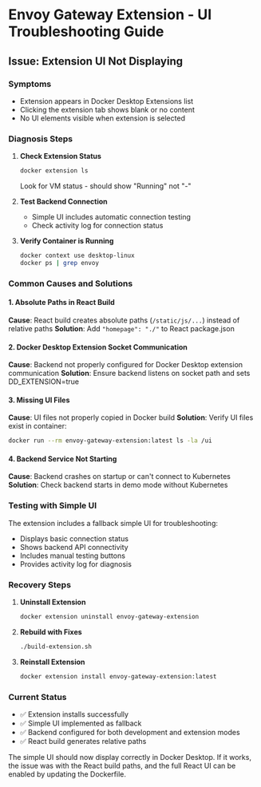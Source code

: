 # Envoy Gateway Extension - UI Troubleshooting Guide

## Issue: Extension UI Not Displaying

### Symptoms
- Extension appears in Docker Desktop Extensions list
- Clicking the extension tab shows blank or no content
- No UI elements visible when extension is selected

### Diagnosis Steps

1. **Check Extension Status**
   ```bash
   docker extension ls
   ```
   Look for VM status - should show "Running" not "-"

2. **Test Backend Connection**
   - Simple UI includes automatic connection testing
   - Check activity log for connection status

3. **Verify Container is Running**
   ```bash
   docker context use desktop-linux
   docker ps | grep envoy
   ```

### Common Causes and Solutions

#### 1. Absolute Paths in React Build
**Cause**: React build creates absolute paths (`/static/js/...`) instead of relative paths
**Solution**: Add `"homepage": "./"` to React package.json

#### 2. Docker Desktop Extension Socket Communication
**Cause**: Backend not properly configured for Docker Desktop extension communication
**Solution**: Ensure backend listens on socket path and sets DD_EXTENSION=true

#### 3. Missing UI Files
**Cause**: UI files not properly copied in Docker build
**Solution**: Verify UI files exist in container:
```bash
docker run --rm envoy-gateway-extension:latest ls -la /ui
```

#### 4. Backend Service Not Starting
**Cause**: Backend crashes on startup or can't connect to Kubernetes
**Solution**: Check backend starts in demo mode without Kubernetes

### Testing with Simple UI

The extension includes a fallback simple UI for troubleshooting:
- Displays basic connection status
- Shows backend API connectivity
- Includes manual testing buttons
- Provides activity log for diagnosis

### Recovery Steps

1. **Uninstall Extension**
   ```bash
   docker extension uninstall envoy-gateway-extension
   ```

2. **Rebuild with Fixes**
   ```bash
   ./build-extension.sh
   ```

3. **Reinstall Extension**
   ```bash
   docker extension install envoy-gateway-extension:latest
   ```

### Current Status

- ✅ Extension installs successfully
- ✅ Simple UI implemented as fallback
- ✅ Backend configured for both development and extension modes
- ✅ React build generates relative paths

The simple UI should now display correctly in Docker Desktop. If it works, the issue was with the React build paths, and the full React UI can be enabled by updating the Dockerfile.